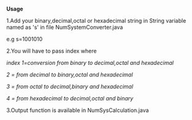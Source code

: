 **Usage**

1.Add your binary,decimal,octal or hexadecimal string in String variable named as 's' in file NumSystemConverter.java

e.g s=1001010

2.You will have to pass index where 

_index 1=conversion from binary to decimal,octal and hexadecimal_

_2 = from decimal to binary,octal and hexadecimal_

_3 = from octal to decimal,binary and hexadecimal_

_4 = from hexadecimal to decimal,octal and binary_

3.Output function is available in NumSysCalculation.java

